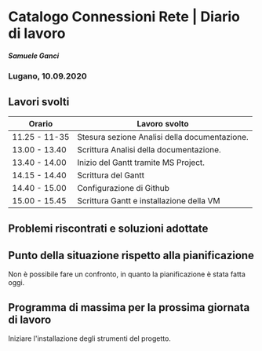 

# Catalogo Connessioni Rete | Diario di lavoro
##### Samuele Ganci
### Lugano, 10.09.2020

## Lavori svolti


|Orario        |Lavoro svolto                                         |
|--------------|------------------------------------------------------|
|11.25 - 11-35 |Stesura sezione Analisi della documentazione.         |
|13.00 - 13.40 |Scrittura Analisi della documentazione.               |
|13.40 - 14.00 |Inizio del Gantt tramite MS Project.                  |
|14.15 - 14.40 |Scrittura del Gantt                                   |
|14.40 - 15.00 |Configurazione di Github                              |
|15.00 - 15.45 |Scrittura Gantt e installazione della VM              |

##  Problemi riscontrati e soluzioni adottate


##  Punto della situazione rispetto alla pianificazione
Non è possibile fare un confronto, in quanto la pianificazione è stata fatta oggi.

## Programma di massima per la prossima giornata di lavoro
Iniziare l'installazione degli strumenti del progetto.
